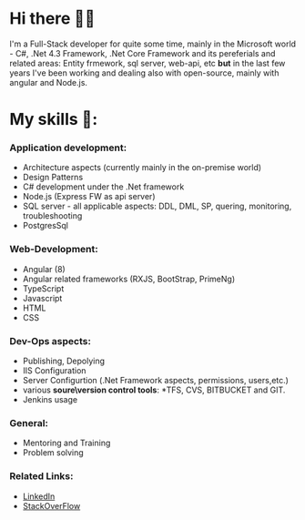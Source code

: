 # Hi there 🚶‍♂️
I'm a Full-Stack developer for quite some time, mainly in the Microsoft world  - C#, .Net 4.3 Framework, .Net Core Framework and its pereferials and related areas: Entity frmework, sql server, web-api, etc **but** in the last few years I've been working and dealing also with open-source, mainly with angular and Node.js.


# My skills 📜:
### Application development:
- Architecture aspects (currently mainly in the on-premise world)
- Design Patterns
- C# development under the .Net framework
- Node.js (Express FW as api server)
- SQL server - all applicable aspects: DDL, DML, SP, quering, monitoring, troubleshooting
- PostgresSql

### Web-Development:
- Angular (8) 
- Angular related frameworks (RXJS, BootStrap, PrimeNg)
- TypeScript
- Javascript
- HTML
- CSS

### Dev-Ops aspects:
- Publishing, Depolying
- IIS Configuration 
- Server Configurtion (.Net Framework aspects, permissions, users,etc.)
- various **soure\version control tools**: *TFS, CVS, BITBUCKET and GIT.
- Jenkins usage 

### General:
- Mentoring and Training
- Problem solving 

### Related Links:
- [LinkedIn](https://www.linkedin.com/in/guy-epstein-63923811/)
- [StackOverFlow](https://stackoverflow.com/users/6721134/guy-e)

<!--
**guyepstein/guyepstein** is a ✨ _special_ ✨ repository because its `README.md` (this file) appears on your GitHub profile.

Here are some ideas to get you started:

- 🔭 I’m currently working on ...
- 🌱 I’m currently learning ...
- 👯 I’m looking to collaborate on ...
- 🤔 I’m looking for help with ...
- 💬 Ask me about ...
- 📫 How to reach me: ...
- 😄 Pronouns: ...
- ⚡ Fun fact: ...-->

